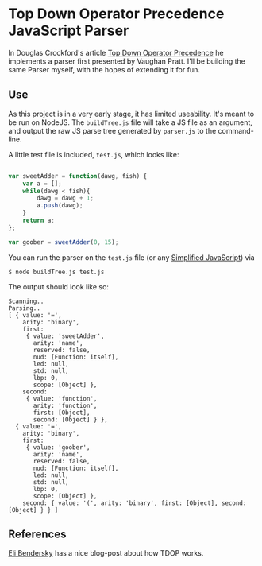 # Top Down Operator Precedence JavaScript Parser


In Douglas Crockford's article [Top Down Operator Precedence](http://javascript.crockford.com/tdop/tdop.html) 
he implements a parser first presented by Vaughan Pratt. I'll be building the same Parser myself, 
with the hopes of extending it for fun.  


## Use

As this project is in a very early stage, it has limited useability. It's meant to be run on NodeJS. 
The `buildTree.js` file will take a JS file as an argument, and output the raw JS parse tree 
generated by `parser.js` to the command-line. 


A little test file is included, `test.js`, which looks like:


```javascript

var sweetAdder = function(dawg, fish) {
	var a = [];
	while(dawg < fish){
		dawg = dawg + 1;
		a.push(dawg);		
	}
	return a;
};

var goober = sweetAdder(0, 15);

```



You can run the parser on the `test.js` file (or any [Simplified JavaScript](http://stackoverflow.com/a/4577277)) via


```
$ node buildTree.js test.js
```


The output should look like so:


```
Scanning..
Parsing..
[ { value: '=',
    arity: 'binary',
    first: 
     { value: 'sweetAdder',
       arity: 'name',
       reserved: false,
       nud: [Function: itself],
       led: null,
       std: null,
       lbp: 0,
       scope: [Object] },
    second: 
     { value: 'function',
       arity: 'function',
       first: [Object],
       second: [Object] } },
  { value: '=',
    arity: 'binary',
    first: 
     { value: 'goober',
       arity: 'name',
       reserved: false,
       nud: [Function: itself],
       led: null,
       std: null,
       lbp: 0,
       scope: [Object] },
    second: { value: '(', arity: 'binary', first: [Object], second: [Object] } } ]

```



## References

[Eli Bendersky](http://eli.thegreenplace.net/2010/01/02/top-down-operator-precedence-parsing/) has a nice blog-post
 about how TDOP works.
